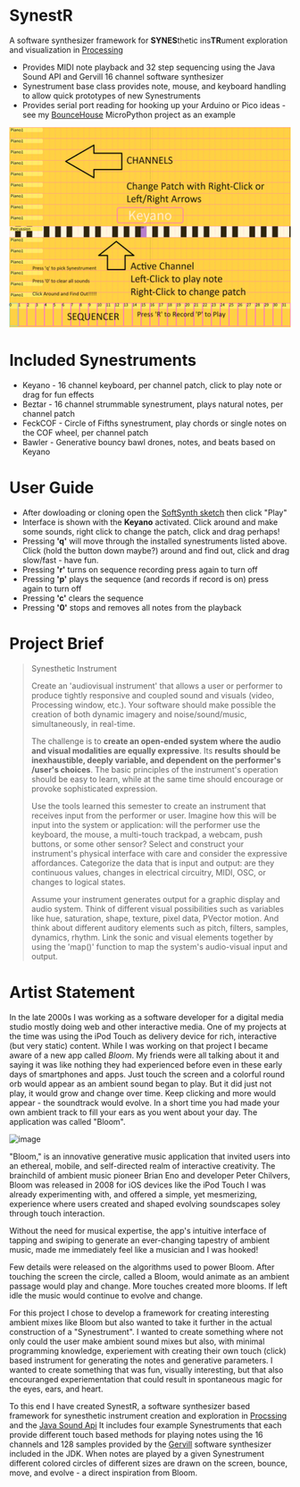 # SynestR

A software synthesizer framework for **SYNES**thetic ins**TR**ument exploration and visualization in [Processing](http://processing.org)

- Provides MIDI note playback and 32 step sequencing using the Java Sound API and Gervill 16 channel software synthesizer
- Synestrument base class provides note, mouse, and keyboard handling to allow quick prototypes of new Synestruments
- Provides serial port reading for hooking up your Arduino or Pico ideas - see my [BounceHouse](https://github.com/dandegeest/BounceHouse) MicroPython project as an example

![image](frames/overview.png)

# Included Synestruments
- Keyano - 16 channel keyboard, per channel patch, click to play note or drag for fun effects
- Beztar - 16 channel strummable synestrument, plays natural notes, per channel patch
- FeckCOF - Circle of Fifths synestrument, play chords or single notes on the COF wheel, per channel patch
- Bawler - Generative bouncy bawl drones, notes, and beats based on Keyano

# User Guide
- After dowloading or cloning open the [SoftSynth sketch](SoftSynth.pde) then click "Play"
- Interface is shown with the **Keyano** activated.  Click around and make some sounds, right click to change the patch, click and drag perhaps!
- Pressing **'q'** will move through the installed synestruments listed above.  Click (hold the button down maybe?) around and find out, click and drag slow/fast - have fun.
- Pressing **'r'** turns on sequence recording press again to turn off
- Pressing **'p'** plays the sequence (and records if record is on) press again to turn off
- Pressing **'c'** clears the sequence
- Pressing **'0'** stops and removes all notes from the playback

# Project Brief
> Synesthetic Instrument
>
> Create an 'audiovisual instrument' that allows a user or performer to produce tightly responsive and coupled sound and visuals (video, Processing window, etc.). Your software should make possible the creation of both dynamic imagery and noise/sound/music, simultaneously, in real-time.
>
>The challenge is to **create an open-ended system where the audio and visual modalities are equally expressive**. Its **results should be inexhaustible, deeply variable, and dependent on the performer's /user's choices**. The basic principles of the instrument's operation should be easy to learn, while at the same time should encourage or provoke sophisticated expression. 
>
> Use the tools learned this semester to create an instrument that receives input from the performer or user. Imagine how this will be input into the system or application: will the performer use the keyboard, the mouse, a multi-touch trackpad, a webcam, push buttons, or some other sensor? Select and construct your instrument's physical interface with care and consider the expressive affordances. Categorize the data that is input and output: are they continuous values, changes in electrical circuitry, MIDI, OSC, or changes to logical states.
>
> Assume your instrument generates output for a graphic display and audio system. Think of different visual possibilities such as variables like hue, saturation, shape, texture, pixel data, PVector motion. And think about different auditory elements such as pitch, filters, samples, dynamics, rhythm. Link the sonic and visual elements together by using the 'map()' function to map the system's audio-visual input and output.
>

# Artist Statement
In the late 2000s I was working as a software developer for a digital media studio mostly doing web and other interactive media.  One of my projects at the time was using the iPod Touch as delivery device for rich, interactive (but very static) content.  While I was working on that project I became aware of a new app called *Bloom*.  My friends were all talking about it and saying it was like nothing they had experienced before even in these early days of smartphones and apps.  Just touch the screen and a colorful round orb would appear as an ambient sound began to play.  But it did just not play, it would grow and change over time.  Keep clicking and more would appear - the soundtrack would evolve.  In a short time you had made your own ambient track to fill your ears as you went about your day.  The application was called "Bloom".

![image](https://enmoreaudio.com/wp-content/uploads/2018/11/bloom.png)

"Bloom," is an innovative generative music application that invited users into an ethereal, mobile, and self-directed realm of interactive creativity. The brainchild of ambient music pioneer Brian Eno and developer Peter Chilvers, Bloom was released in 2008 for iOS devices like the iPod Touch I was already experimenting with, and offered a simple, yet mesmerizing, experience where users created and shaped evolving soundscapes soley through touch interaction. 

Without the need for musical expertise, the app's intuitive interface of tapping and swiping to generate an ever-changing tapestry of ambient music, made me immediately feel like a musician and I was hooked!

Few details were released on the algorithms used to power Bloom.  After touching the screen the circle, called a Bloom, would animate as an ambient passage would play and change.  More touches created more blooms.  If left idle the music would continue to evolve and change.

For this project I chose to develop a framework for creating interesting ambient mixes like Bloom but also wanted to take it further in the actual construction of a "Synestrument".  I wanted to create something where not only could the user make ambient sound mixes but also, with minimal programming knowledge, experiement with creating their own touch (click) based instrument for generating the notes and generative parameters.  I wanted to create something that was fun, visually interesting, but that also encouranged experiementation that could result in spontaneous magic for the eyes, ears, and heart.

To this end I have created SynestR, a software synthesizer based framework for synesthetic instrument creation and exploration in [Procssing](http://processing.org) and the [Java Sound Api](https://www.oracle.com/java/technologies/java-sound-api.html)  It includes four example Synestruments that each provide different touch based methods for playing notes using the 16 channels and 128 samples provided by the [Gervill](https://blog.djy.io/making-midi-sound-awesome-in-your-jvm/) software synthesizer included in the JDK. When notes are played by a given Synestrument different colored circles of different sizes are drawn on the screen, bounce, move, and evolve - a direct inspiration from Bloom.



